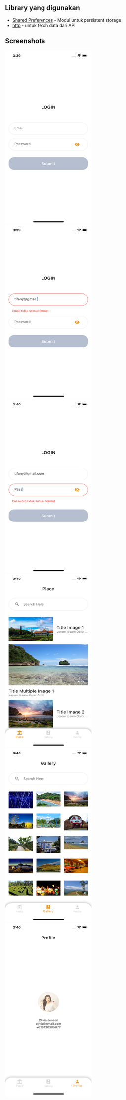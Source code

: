 ## Library yang digunakan
- [Shared Preferences](https://pub.dev/packages/shared_preferences) - Modul untuk persistent storage
- [http](https://pub.dev/packages/http) - untuk fetch data dari API

## Screenshots
<img src="image/1.png" width="280" height="560">
<img src="image/2.png" width="280" height="560">
<img src="image/3.png" width="280" height="560">
<img src="image/4.png" width="280" height="560">
<img src="image/5.png" width="280" height="560">
<img src="image/6.png" width="280" height="560">